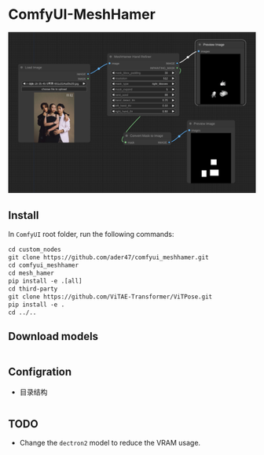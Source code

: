 # ComfyUI-MeshHamer
![](./images/example.png)

## Install
In `ComfyUI` root folder, run the following commands:

```shell
cd custom_nodes
git clone https://github.com/ader47/comfyui_meshhamer.git
cd comfyui_meshhamer
cd mesh_hamer
pip install -e .[all]
cd third-party
git clone https://github.com/ViTAE-Transformer/ViTPose.git
pip install -e .
cd ../..
````

## Download models
```shell
```` 

## Configration
- 目录结构

```shell

```



## TODO 
- Change the `dectron2` model to reduce the VRAM usage.